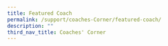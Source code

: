 ```yaml
---
title: Featured Coach
permalink: /support/coaches-Corner/featured-coach/
description: ""
third_nav_title: Coaches' Corner
---
```

